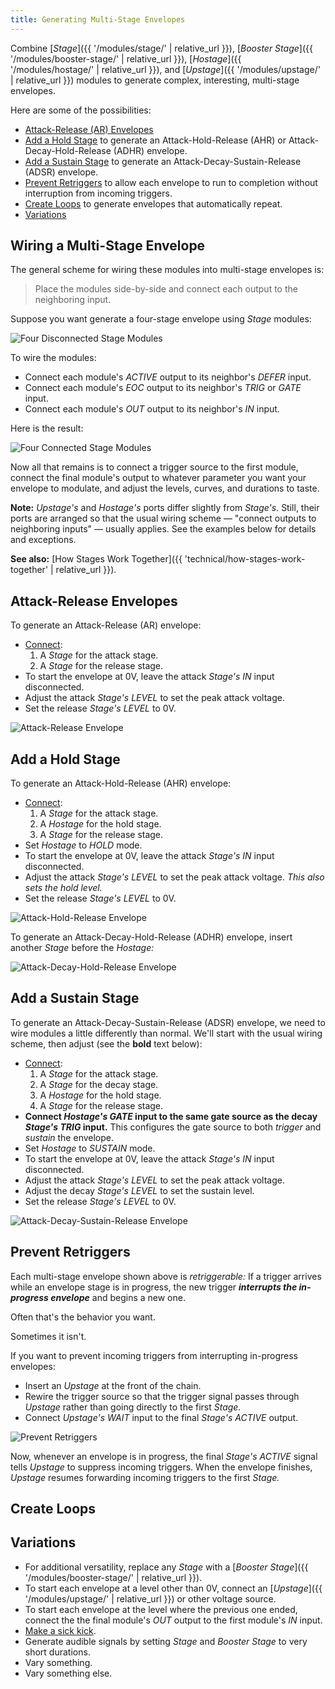 ```yaml
---
title: Generating Multi-Stage Envelopes
---
```


Combine
[_Stage_]({{ '/modules/stage/' | relative_url }}),
[_Booster Stage_]({{ '/modules/booster-stage/' | relative_url }}),
[_Hostage_]({{ '/modules/hostage/' | relative_url }}),
and [_Upstage_]({{ '/modules/upstage/' | relative_url }})
modules to generate complex, interesting, multi-stage envelopes.

Here are some of the possibilities:

- [Attack-Release (AR) Envelopes](#attack-release-envelopes)
- [Add a Hold Stage](#add-a-hold-stage)
   to generate an Attack-Hold-Release (AHR)
   or Attack-Decay-Hold-Release (ADHR) envelope.
- [Add a Sustain Stage](#add-a-sustain-stage)
    to generate an Attack-Decay-Sustain-Release (ADSR) envelope.
- [Prevent Retriggers](#prevent-interruption)
    to allow each envelope to run to completion
    without interruption from incoming triggers.
- [Create Loops](#create-loops)
    to generate envelopes that automatically repeat.
- [Variations](#variations)

## Wiring a Multi-Stage Envelope

The general scheme for wiring these modules
into multi-stage envelopes is:

> Place the modules side-by-side
> and connect each output
> to the neighboring input.

Suppose you want generate a four-stage envelope using _Stage_ modules:

![Four Disconnected Stage Modules](four-disconnected-stage-modules.png)

To wire the modules:

- Connect each module's _ACTIVE_ output
    to its neighbor's _DEFER_ input.
- Connect each module's _EOC_ output
    to its neighbor's _TRIG_ or _GATE_ input.
- Connect each module's _OUT_ output
    to its neighbor's _IN_ input.

Here is the result:

![Four Connected Stage Modules](four-connected-stage-modules.png)

Now all that remains is to
connect a trigger source to the first module,
connect the final module's output
to whatever parameter you want your envelope to modulate,
and adjust the levels, curves, and durations to taste.

**Note:**
_Upstage's_ and _Hostage's_ ports
differ slightly from _Stage's._
Still, their ports are arranged
so that the usual wiring scheme —
"connect outputs to neighboring inputs" —
usually applies.
See the examples below for details and exceptions.

**See also:**
[How Stages Work Together]({{ 'technical/how-stages-work-together' | relative_url }}).


## Attack-Release Envelopes

To generate an Attack-Release (AR) envelope:

- [Connect](#wiring-a-multi-stage-envelope):
    1. A _Stage_ for the attack stage.
    1. A _Stage_ for the release stage.
- To start the envelope at 0V,
    leave the attack _Stage's_ _IN_ input disconnected.
- Adjust the attack _Stage's_ _LEVEL_
    to set the peak attack voltage.
- Set the release _Stage's_ _LEVEL_ to 0V.

![Attack-Release Envelope](attack-release-envelope.png)

## Add a Hold Stage

To generate an Attack-Hold-Release (AHR) envelope:

- [Connect](#wiring-a-multi-stage-envelope):
    1. A _Stage_ for the attack stage.
    1. A _Hostage_ for the hold stage.
    1. A _Stage_ for the release stage.
- Set _Hostage_ to _HOLD_ mode.
- To start the envelope at 0V,
    leave the attack _Stage's_ _IN_ input disconnected.
- Adjust the attack _Stage's_ _LEVEL_
    to set the peak attack voltage.
    _This also sets the hold level._
- Set the release _Stage's_ _LEVEL_ to 0V.

![Attack-Hold-Release Envelope](attack-hold-release-envelope.png)

To generate an Attack-Decay-Hold-Release (ADHR) envelope,
insert another _Stage_ before the _Hostage:_

![Attack-Decay-Hold-Release Envelope](attack-decay-hold-release-envelope.png)

## Add a Sustain Stage

To generate an Attack-Decay-Sustain-Release (ADSR) envelope,
we need to wire modules a little differently than normal.
We'll start with the usual wiring scheme,
then adjust (see the **bold** text below):

- [Connect](#wiring-a-multi-stage-envelope):
    1. A _Stage_ for the attack stage.
    1. A _Stage_ for the decay stage.
    1. A _Hostage_ for the hold stage.
    1. A _Stage_ for the release stage.
- **Connect _Hostage's_ _GATE_ input
    to the same gate source
    as the decay _Stage's_ _TRIG_ input.**
    This configures the gate source
    to both _trigger_ and _sustain_ the envelope.
- Set _Hostage_ to _SUSTAIN_ mode.
- To start the envelope at 0V,
    leave the attack _Stage's_ _IN_ input disconnected.
- Adjust the attack _Stage's_ _LEVEL_
    to set the peak attack voltage.
- Adjust the decay _Stage's_ _LEVEL_
    to set the sustain level.
- Set the release _Stage's_ _LEVEL_ to 0V.

![Attack-Decay-Sustain-Release Envelope](attack-decay-sustain-release-envelope.png)

## Prevent Retriggers

Each multi-stage envelope shown above is *retriggerable:*
If a trigger arrives
while an envelope stage is in progress,
the new trigger
**_interrupts the in-progress envelope_**
and begins a new one.

Often that's the behavior you want.

Sometimes it isn't.

If you want to prevent incoming triggers
from interrupting in-progress envelopes:

- Insert an _Upstage_ at the front of the chain.
- Rewire the trigger source
    so that the trigger signal passes through _Upstage_
    rather than going directly to the first _Stage._
- Connect _Upstage's_ _WAIT_ input
    to the final _Stage's_ _ACTIVE_ output.

![Prevent Retriggers](prevent-retriggers.png)

Now,
whenever an envelope is in progress,
the final _Stage's_ _ACTIVE_ signal
tells _Upstage_ to suppress incoming triggers.
When the envelope finishes,
_Upstage_ resumes forwarding incoming triggers to the first _Stage._

## Create Loops

## Variations
- For additional versatility,
    replace any _Stage_ with a
    [_Booster Stage_]({{ '/modules/booster-stage/' | relative_url }}).
- To start each envelope at a level other than 0V,
    connect an
    [_Upstage_]({{ '/modules/upstage/' | relative_url }})
    or other voltage source.
- To start each envelope
    at the level where the previous one ended,
    connect the the final module's _OUT_ output
    to the first module's _IN_ input.
- [Make a sick kick](https://www.youtube.com/watch?v=jVLEKn55MGg).
- Generate audible signals
    by setting _Stage_ and _Booster Stage_
    to very short durations.
- Vary something.
- Vary something else.
